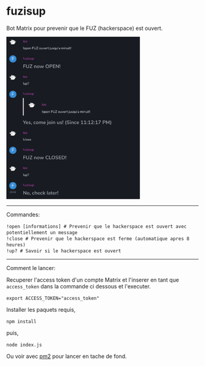 # fuzisup

Bot Matrix pour prevenir que le FUZ (hackerspace) est ouvert.

<img src="demo.png" alt="demo" width="350"/>

---

Commandes:

```
!open [informations] # Prevenir que le hackerspace est ouvert avec potentiellement un message
!close # Prevenir que le hackerspace est ferme (automatique apres 8 heures)
!up? # Savoir si le hackerspace est ouvert
```

---

Comment le lancer:

Recuperer l'access token d'un compte Matrix et l'inserer en tant que `access_token` dans la commande ci dessous et l'executer.

```
export ACCESS_TOKEN="access_token"
```

Installer les paquets requis,

```
npm install
```

puis,

```
node index.js
```

Ou voir avec [pm2](https://www.npmjs.com/package/pm2) pour lancer en tache de fond.